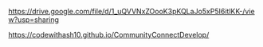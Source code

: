 https://drive.google.com/file/d/1_uQVVNxZOooK3pKQLaJo5xP5I6itlKK-/view?usp=sharing

https://codewithash10.github.io/CommunityConnectDevelop/

